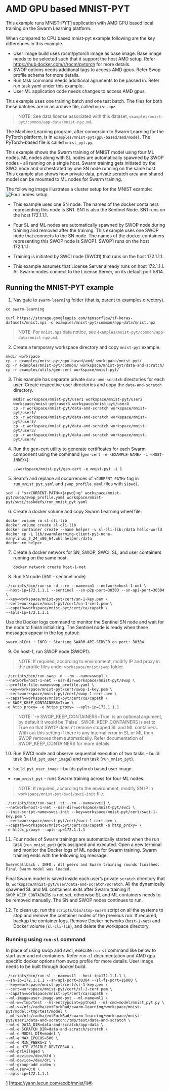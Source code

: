# <a name="GUID-41298B6F-BF19-4873-A5AE-1DA0E1CFB358"/> AMD GPU based MNIST-PYT

This example runs MNIST-PYT[1](#) application with AMD GPU based local training on the Swarm Learning platform.


When compared to CPU based mnist-pyt example following are the key differences in this example. 
- User image build uses rocm/pytorch image as base image. Base image needs to be selected such that it support the host AMD setup. Refer https://hub.docker.com/r/rocm/pytorch for more details. 
- SWOP options needs additional tags to access AMD gpus. Refer Swop profile schema for more details. 
- Run task command needs additional agruments to be passed in. Refer run task yaml under this example. 
- User ML application code needs changes to access AMD gpus. 


This example uses one training batch and one test batch. The files for both these batches are in an archive file, called `mnist.npz`.

<blockquote>
    
NOTE: See data license associated with this dataset, <code>examples/mnist-pyt/common/app-data/mnist-npz.md</code>.

</blockquote>

The Machine Learning program, after conversion to Swarm Learning for the PyTorch platform, is in `examples/mnist-pyt/gpu-based/amd/model`. The PyTorch-based file is called `mnist_pyt.py`.

This example shows the Swarm training of MNIST model using four ML nodes. ML nodes along with SL nodes are automatically spawned by SWOP nodes - all running on a single host. Swarm training gets initiated by the SWCI node and orchestrated by one SN node running on the same host. This example also shows how private data, private scratch area and shared model can be mounted to ML nodes for Swarm training.

The following image illustrates a cluster setup for the MNIST example:![Four nodes setup](/docs/User/GUID-BE2185B8-5C3B-4BD3-91FF-9ABC77D0720C-high.png)


-   This example uses one SN node. The names of the docker containers representing this node is SN1. SN1 is also the Sentinel Node. SN1 runs on the host 172.1.1.1.

-   Four SL and ML nodes are automatically spawned by SWOP node during training and removed after the training. This example uses one SWOP node that connects to the SN node. The names of the docker containers representing this SWOP node is SWOP1. SWOP1 runs on the host 172.1.1.1.

-   Training is initiated by SWCI node \(SWCI1\) that runs on the host 172.1.1.1.

-   This example assumes that License Server already runs on host 172.1.1.1. All Swarm nodes connect to the License Server, on its default port 5814.


## <a name="SECTION_G1M_4RZ_LSB"/> Running the MNIST-PYT example

1.  Navigate to `swarm-learning` folder (that is, parent to examples directory).

```
cd swarm-learning
```

```<a name="CODEBLOCK_R41_BZX_CTB"/> 
curl https://storage.googleapis.com/tensorflow/tf-keras-datasets/mnist.npz -o examples/mnist-pyt/common/app-data/mnist.npz
```

<blockquote>
    
NOTE: For `mnist.npz` data notice, see <code>examples/mnist-pyt/common/app-data/mnist-npz.md</code>.

</blockquote>

2.  Create a temporary workspace directory and copy `mnist-pyt` example.

```
mkdir workspace
cp -r examples/mnist-pyt/gpu-based/amd/ workspace/mnist-pyt/
cp -r examples/mnist-pyt/common/ workspace/mnist-pyt/data-and-scratch/
cp -r examples/utils/gen-cert workspace/mnist-pyt/
```

3.  This example has separate private `data-and-scratch` directories for each user. Create respective user directories and copy the `data-and-scratch` directory.


    ```
    mkdir workspace/mnist-pyt/user1 workspace/mnist-pyt/user2 workspace/mnist-pyt/user3 workspace/mnist-pyt/user4
    cp -r workspace/mnist-pyt/data-and-scratch workspace/mnist-pyt/user1/
    cp -r workspace/mnist-pyt/data-and-scratch workspace/mnist-pyt/user2/
    cp -r workspace/mnist-pyt/data-and-scratch workspace/mnist-pyt/user3/
    cp -r workspace/mnist-pyt/data-and-scratch workspace/mnist-pyt/user4/
    ```

4.  Run the gen-cert utility to generate certificates for each Swarm component using the command (`gen-cert -e <EXAMPLE-NAME> -i <HOST-INDEX>`):


    ```
    ./workspace/mnist-pyt/gen-cert -e mnist-pyt -i 1
    ```


5.  Search and replace all occurrences of `<CURRENT-PATH>` tag in `run_mnist_pyt.yaml` and `swop_profile.yaml` files with `$(pwd)`.

```
sed -i "s+<CURRENT-PATH>+$(pwd)+g" workspace/mnist-pyt/swop/swop_profile.yaml workspace/mnist-pyt/swci/taskdefs/run_mnist_pyt.yaml

```

6.  Create a docker volume and copy Swarm Learning wheel file:

```
docker volume rm sl-cli-lib
docker volume create sl-cli-lib
docker container create --name helper -v sl-cli-lib:/data hello-world
docker cp -L lib/swarmlearning-client-py3-none-manylinux_2_24_x86_64.whl helper:/data
docker rm helper
```

7.  Create a docker network for SN, SWOP, SWCI, SL, and user containers running on the same host.

    ```
    docker network create host-1-net
    ```


8.  Run SN node (SN1 - sentinel node)

```
./scripts/bin/run-sn -d --rm --name=sn1 --network=host-1-net \
--host-ip=172.1.1.1 --sentinel --sn-p2p-port=30303 --sn-api-port=30304 \
--key=workspace/mnist-pyt/cert/sn-1-key.pem \
--cert=workspace/mnist-pyt/cert/sn-1-cert.pem \
--capath=workspace/mnist-pyt/cert/ca/capath \
--apls-ip=172.1.1.1
```

   Use the Docker logs command to monitor the Sentinel SN node and wait for the node to finish initializing. The Sentinel node is ready when these messages appear in the log output:

```
swarm.blCnt : INFO : Starting SWARM-API-SERVER on port: 30304
```


9. On host-1, run SWOP node \(SWOP1\).

<blockquote>
    
NOTE: If required, according to environment, modify IP and proxy in the profile files under <code>workspace/mnist/swop</code> folder.

</blockquote>

```
./scripts/bin/run-swop -d --rm --name=swop1 \
--network=host-1-net --usr-dir=workspace/mnist-pyt/swop \
--profile-file-name=swop_profile.yaml \
--key=workspace/mnist-pyt/cert/swop-1-key.pem \
--cert=workspace/mnist-pyt/cert/swop-1-cert.pem \
--capath=workspace/mnist-pyt/cert/ca/capath \
-e SWOP_KEEP_CONTAINERS=True \
-e http_proxy= -e https_proxy= --apls-ip=172.1.1.1
```
<blockquote>
   NOTE: `-e SWOP_KEEP_CONTAINERS=True` is an optional argument, by default it would be `False`. 
   SWOP_KEEP_CONTAINERS is set to True so that SWOP doesn't remove stopped SL and ML containers. With out this setting if there is any internal error in SL or ML then SWOP removes them automatically. Refer documentation of SWOP_KEEP_CONTAINERS for more details.
</blockquote>

10. Run SWCI node and observe sequential execution of two tasks – build task (`build_pyt_user_image`) and run task (`run_mnist_pyt`).

-   `build_pyt_user_image` - builds pytorch based user image.

-   `run_mnist_pyt` - runs Swarm training across for four ML nodes.

<blockquote>
   NOTE: If required, according to the environment, modify SN IP in <code>workspace/mnist-pyt/swci/swci-init</code> file.
</blockquote>

```
./scripts/bin/run-swci -ti --rm --name=swci1 \
--network=host-1-net --usr-dir=workspace/mnist-pyt/swci \
--init-script-name=swci-init --key=workspace/mnist-pyt/cert/swci-1-key.pem \
--cert=workspace/mnist-pyt/cert/swci-1-cert.pem \
--capath=workspace/mnist-pyt/cert/ca/capath -e http_proxy= \
-e https_proxy= --apls-ip=172.1.1.1
```

11. Four nodes of Swarm trainings are automatically started when the run task (`run_mnist_pyt`) gets assigned and executed. Open a new terminal and monitor the Docker logs of ML nodes for Swarm training. Swarm training ends with the following log message:

```
SwarmCallback : INFO : All peers and Swarm training rounds finished. Final Swarm model was loaded.
```

Final Swarm model is saved inside each user’s private `scratch` directory that is, `workspace/mnist-pyt/user/data-and-scratch/scratch`. All the dynamically spawned SL and ML containers exits after Swarm training if `SWOP_KEEP_CONTAINERS` is not set, otherwise SL and ML containers needs to be removed manually. The SN and SWOP nodes continues to run.

12. To clean up, run the `scripts/bin/stop-swarm` script on all the systems to stop and remove the container nodes of the previous run. If required, backup the container logs. Remove Docker networks (`host-1-net`) and Docker volume (`sl-cli-lib`), and delete the workspace directory.


### Running using `run-sl` command ###

In place of using swop and swci, execute `run-sl` command like below to start user and ml containers. Refer `run-sl` documentation and AMD gpu specific docker options from swop profile for more details. User image needs to be built through docker build. 
```
./scripts/bin/run-sl --name=sl1 --host-ip=172.1.1.1 \
--sn-ip=172.1.1.1 --sn-api-port=30304 --sl-fs-port=16000 \
--key=workspace/mnist-pyt/cert/sl-1-key.pem \
--cert=workspace/mnist-pyt/cert/sl-1-cert.pem \
--capath=workspace/mnist-pyt/cert/ca/capath \
--ml-image=user-image-amd-pyt --ml-name=ml1 \
--ml-w=/tmp/test --ml-entrypoint=python3 --ml-cmd=model/mnist_pyt.py \
--ml-v=/nfs/radha/extForkRad/swarm-learning/workspace/mnist-pyt/model:/tmp/test/model \
--ml-v=/nfs/radha/extForkRad/swarm-learning/workspace/mnist-pyt/user1/data-and-scratch:/tmp/test/data-and-scratch \
--ml-e DATA_DIR=data-and-scratch/app-data \
--ml-e SCRATCH_DIR=data-and-scratch/scratch \
--ml-e MODEL_DIR=model \
--ml-e MAX_EPOCHS=500 \
--ml-e MIN_PEERS=2 \
--ml-e HIP_VISIBLE_DEVICES=0 \
--ml-privileged \
--ml-device=/dev/kfd \
--ml-device=/dev/dri \
--ml-group-add video \
--ml-user=0:0 \
--apls-ip=172.1.1.1
```

     


[1](#) [https://yann.lecun.com/exdb/mnist/](#)

 

